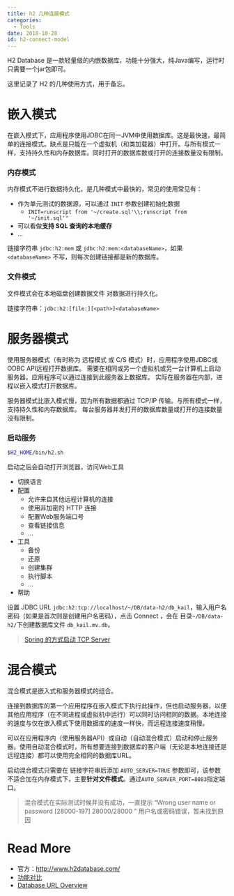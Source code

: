 ```yaml
---
title: h2 几种连接模式
categories:
  - Tools
date: 2018-10-28
id: h2-connect-model
---
```


H2 Database 是一款轻量级的内嵌数据库，功能十分强大，纯Java编写，运行时只需要一个jar包即可。

<!-- more -->

这里记录了 H2 的几种使用方式，用于备忘。

# 嵌入模式

在嵌入模式下，应用程序使用JDBC在同一JVM中使用数据库。这是最快速，最简单的连接模式。缺点是只能在一个虚拟机（和类加载器）中打开。与所有模式一样，支持持久性和内存数据库。同时打开的数据库数或打开的连接数量没有限制。

### 内存模式

内存模式不进行数据持久化，是几种模式中最快的，常见的使用常见有：

- 作为单元测试的数据源，可以通过 `INIT` 参数创建初始化数据
  - `INIT=runscript from '~/create.sql'\\;runscript from '~/init.sql'"`
- 可以看做**支持 SQL 查询的本地缓存**
- ...

链接字符串 `jdbc:h2:mem` 或 `jdbc:h2:mem:<databaseName>`，如果 `<databaseName>` 不写，则每次创建链接都是新的数据库。

### 文件模式

文件模式会在本地磁盘创建数据文件 对数据进行持久化。

链接字符串：`jdbc:h2:[file:][<path>]<databaseName>`

# 服务器模式


使用服务器模式（有时称为 远程模式 或 C/S 模式）时，应用程序使用JDBC或ODBC API远程打开数据库。 需要在相同或另一个虚拟机或另一台计算机上启动服务器。应用程序可以通过连接到此服务器上数据库。 实际在服务器在内部，进程以嵌入模式打开数据库。

服务器模式比嵌入模式慢，因为所有数据都通过 TCP/IP 传输。与所有模式一样，支持持久性和内存数据库。 每台服务器并发打开的数据库数量或打开的连接数量没有限制。

### 启动服务
``` bash
$H2_HOME/bin/h2.sh
```
启动之后会自动打开浏览器，访问Web工具
- 切换语言
- 配置
    - 允许来自其他远程计算机的连接
    - 使用非加密的 HTTP 连接
    - 配置Web服务端口号
    - 查看链接信息
    - ...
- 工具
    - 备份
    - 还原
    - 创建集群
    - 执行脚本
    - ...
- 帮助

设置 JDBC URL `jdbc:h2:tcp://localhost/~/DB/data-h2/db_kail`，输入用户名密码（如果是首次则是创建用户名密码），点击 Connect ，会在 目录`~/DB/data-h2/`下创建数据库文件 `db_kail.mv.db`。

> [Spring 的方式启动 TCP Server](http://www.h2database.com/html/tutorial.html#spring)

# 混合模式

混合模式是嵌入式和服务器模式的组合。

连接到数据库的第一个应用程序在嵌入模式下执行此操作，但也启动服务器，以便其他应用程序（在不同进程或虚拟机中运行）可以同时访问相同的数据。本地连接的速度与仅在嵌入模式下使用数据库的速度一样快，而远程连接速度稍慢。

可以在应用程序内（使用服务器API）或自动（自动混合模式）启动和停止服务器。使用自动混合模式时，所有想要连接到数据库的客户端（无论是本地连接还是远程连接）都可以使用完全相同的数据库URL。

启动混合模式只需要在 链接字符串后添加  `AUTO_SERVER=TRUE` 参数即可，该参数不适合加在内存模式下，主要**针对文件模式**。通过`AUTO_SERVER_PORT=8083`指定端口。

> 混合模式在实际测试时候并没有成功，一直提示 “Wrong user name or password [28000-197] 28000/28000 ” 用户名或密码错误，暂未找到原因

# Read More
- 官方：http://www.h2database.com/
- [功能对比](http://www.h2database.com/html/features.html#comparison)
- [Database URL Overview](http://www.h2database.com/html/features.html#database_url)